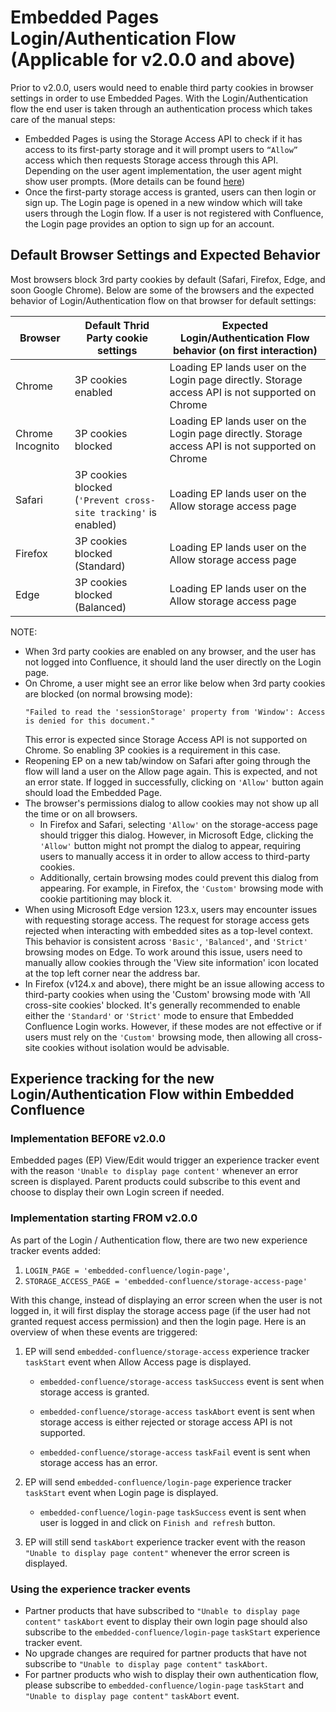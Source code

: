 # Embedded Pages Login/Authentication Flow (Applicable for v2.0.0 and above)

Prior to v2.0.0, users would need to enable third party cookies in browser settings in order to use Embedded Pages. With the Login/Authentication flow the end user is taken through an authentication process which takes care of the manual steps:

- Embedded Pages is using the Storage Access API to check if it has access to its first-party storage and it will prompt users to `“Allow”` access which then requests Storage access through this API. Depending on the user agent implementation, the user agent might show user prompts. (More details can be found [here](https://developer.mozilla.org/en-US/docs/Web/API/Storage_Access_API))
- Once the first-party storage access is granted, users can then login or sign up. The Login page is opened in a new window which will take users through the Login flow. If a user is not registered with Confluence, the Login page provides an option to sign up for an account.

## Default Browser Settings and Expected Behavior

Most browsers block 3rd party cookies by default (Safari, Firefox, Edge, and soon Google Chrome). Below are some of the browsers and the expected behavior of Login/Authentication flow on that browser for default settings:

| Browser          | Default Thrid Party cookie settings                             | Expected Login/Authentication Flow behavior (on first interaction)                              |
| ---------------- | --------------------------------------------------------------- | ----------------------------------------------------------------------------------------------- |
| Chrome           | 3P cookies enabled                                              | Loading EP lands user on the Login page directly. Storage access API is not supported on Chrome |
| Chrome Incognito | 3P cookies blocked                                              | Loading EP lands user on the Login page directly. Storage access API is not supported on Chrome |
| Safari           | 3P cookies blocked (`'Prevent cross-site tracking'` is enabled) | Loading EP lands user on the Allow storage access page                                          |
| Firefox          | 3P cookies blocked (Standard)                                   | Loading EP lands user on the Allow storage access page                                          |
| Edge             | 3P cookies blocked (Balanced)                                   | Loading EP lands user on the Allow storage access page                                          |

NOTE:

- When 3rd party cookies are enabled on any browser, and the user has not logged into Confluence, it should land the user directly on the Login page.
- On Chrome, a user might see an error like below when 3rd party cookies are blocked (on normal browsing mode):
  ```
  "Failed to read the 'sessionStorage' property from 'Window': Access is denied for this document."
  ```
  This error is expected since Storage Access API is not supported on Chrome. So enabling 3P cookies is a requirement in this case.
- Reopening EP on a new tab/window on Safari after going through the flow will land a user on the Allow page again. This is expected, and not an error state. If logged in successfully, clicking on `'Allow'` button again should load the Embedded Page.
- The browser's permissions dialog to allow cookies may not show up all the time or on all browsers.
  - In Firefox and Safari, selecting `'Allow'` on the storage-access page should trigger this dialog. However, in Microsoft Edge, clicking the `'Allow'` button might not prompt the dialog to appear, requiring users to manually access it in order to allow access to third-party cookies.
  - Additionally, certain browsing modes could prevent this dialog from appearing. For example, in Firefox, the `'Custom'` browsing mode with cookie partitioning may block it.
- When using Microsoft Edge version 123.x, users may encounter issues with requesting storage access. The request for storage access gets rejected when interacting with embedded sites as a top-level context. This behavior is consistent across `'Basic'`, `'Balanced'`, and `'Strict'` browsing modes on Edge. To work around this issue, users need to manually allow cookies through the 'View site information' icon located at the top left corner near the address bar.
- In Firefox (v124.x and above), there might be an issue allowing access to third-party cookies when using the 'Custom' browsing mode with 'All cross-site cookies' blocked. It's generally recommended to enable either the `'Standard'` or `'Strict'` mode to ensure that Embedded Confluence Login works. However, if these modes are not effective or if users must rely on the `'Custom'` browsing mode, then allowing all cross-site cookies without isolation would be advisable.

## Experience tracking for the new Login/Authentication Flow within Embedded Confluence

### Implementation BEFORE v2.0.0

Embedded pages (EP) View/Edit would trigger an experience tracker event with the reason `'Unable to display page content'` whenever an error screen is displayed. Parent products could subscribe to this event and choose to display their own Login screen if needed.

### Implementation starting FROM v2.0.0

As part of the Login / Authentication flow, there are two new experience tracker events added:

1. `LOGIN_PAGE = 'embedded-confluence/login-page'`,
2. `STORAGE_ACCESS_PAGE = 'embedded-confluence/storage-access-page'`

With this change, instead of displaying an error screen when the user is not logged in, it will first display the storage access page (if the user had not granted request access permission) and then the login page. Here is an overview of when these events are triggered:

1. EP will send `embedded-confluence/storage-access` experience tracker `taskStart` event when Allow Access page is displayed.

   - `embedded-confluence/storage-access` `taskSuccess` event is sent when storage access is granted.

   - `embedded-confluence/storage-access` `taskAbort` event is sent when storage access is either rejected or storage access API is not supported.

   - `embedded-confluence/storage-access` `taskFail` event is sent when storage access has an error.

2. EP will send `embedded-confluence/login-page` experience tracker `taskStart` event when Login page is displayed.

   - `embedded-confluence/login-page` `taskSuccess` event is sent when user is logged in and click on `Finish and refresh` button.

3. EP will still send `taskAbort` experience tracker event with the reason `"Unable to display page content"` whenever the error screen is displayed.

### Using the experience tracker events

- Partner products that have subscribed to `"Unable to display page content"` `taskAbort` event to display their own login page should also subscribe to the `embedded-confluence/login-page` `taskStart` experience tracker event.
- No upgrade changes are required for partner products that have not subscribe to `"Unable to display page content"` `taskAbort`.
- For partner products who wish to display their own authentication flow, please subscribe to `embedded-confluence/login-page` `taskStart` and `"Unable to display page content"` `taskAbort` event.

